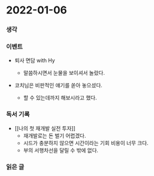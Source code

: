 # 2022-01-06

### 생각


### 이벤트
- 퇴사 면담 with Hy
	- 말씀하시면서 눈물을 보이셔서 놀랐다.

- 코치님은 비판적인 얘기를 쏟아 놓으셨다.
	- 할 수 있는데까지 해보시라고 했다.



### 독서 기록
- [[나의 첫 재개발 실전 투자]]
	- 재개발로는 돈 벌기 어렵겠다.
	- 시드가 충분하지 않으면 시간이라는 기회 비용이 너무 크다.
	- 부의 서행차선을 달릴 수 밖에 없다.


### 읽은 글
